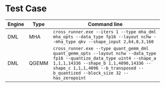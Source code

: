 # Test Case
|Engine| Type|Command line|
|----|---|---|
|DML|MHA|`cross_runner.exe --iters 1 --type mha_dml mha_opts --data_type fp16 --layout nchw --mha_type qkv --shape_input 2,64,8,3,160`|
|DML|QGEMM|`cross_runner.exe --type quant_gemm_dml quant_gemm_opts --layout nchw --data_type fp16 --quantize_data_type uint4 --shape_a 1,1,1,14336 --shape_b 1,1,4096,14336 --shape_c 1,1,1,4096 --b_transposed --b_quantized --block_size 32 --has_zeropoint`|
